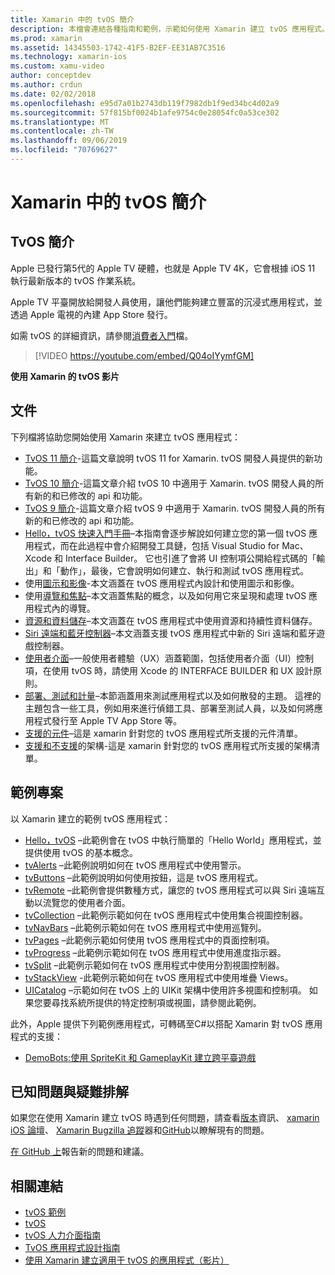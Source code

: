 ```yaml
---
title: Xamarin 中的 tvOS 簡介
description: 本檔會連結各種指南和範例，示範如何使用 Xamarin 建立 tvOS 應用程式。 這些指南會討論各種功能，例如使用者介面開發、資料儲存、圖示等。
ms.prod: xamarin
ms.assetid: 14345503-1742-41F5-B2EF-EE31AB7C3516
ms.technology: xamarin-ios
ms.custom: xamu-video
author: conceptdev
ms.author: crdun
ms.date: 02/02/2018
ms.openlocfilehash: e95d7a01b2743db119f7982db1f9ed34bc4d02a9
ms.sourcegitcommit: 57f815bf0024b1afe9754c0e28054fc0a53ce302
ms.translationtype: MT
ms.contentlocale: zh-TW
ms.lasthandoff: 09/06/2019
ms.locfileid: "70769627"
---
```

# <a name="introduction-to-tvos-in-xamarin"></a>Xamarin 中的 tvOS 簡介

## <a name="introducing-tvos"></a>TvOS 簡介

Apple 已發行第5代的 Apple TV 硬體，也就是 Apple TV 4K，它會根據 iOS 11 執行最新版本的 tvOS 作業系統。

Apple TV 平臺開放給開發人員使用，讓他們能夠建立豐富的沉浸式應用程式，並透過 Apple 電視的內建 App Store 發行。

如需 tvOS 的詳細資訊，請參閱[消費者入門](~/ios/tvos/get-started/index.md)檔。

> [!VIDEO https://youtube.com/embed/Q04oIYymfGM]

**使用 Xamarin 的 tvOS 影片**

## <a name="documentation"></a>文件

下列檔將協助您開始使用 Xamarin 來建立 tvOS 應用程式：

- [TvOS 11 簡介](~/ios/tvos/platform/introduction-to-tvos11.md)-這篇文章說明 tvOS 11 for Xamarin. tvOS 開發人員提供的新功能。
- [TvOS 10 簡介](~/ios/tvos/platform/introduction-to-tvos10/index.md)-這篇文章介紹 tvOS 10 中適用于 Xamarin. tvOS 開發人員的所有新的和已修改的 api 和功能。
- [TvOS 9 簡介](~/ios/tvos/platform/tvos9.md)-這篇文章介紹 tvOS 9 中適用于 Xamarin. tvOS 開發人員的所有新的和已修改的 api 和功能。 
- [Hello，tvOS 快速入門手冊](~/ios/tvos/get-started/hello-tvos.md)–本指南會逐步解說如何建立您的第一個 tvOS 應用程式，而在此過程中會介紹開發工具鏈，包括 Visual Studio for Mac、Xcode 和 Interface Builder。 它也引進了會將 UI 控制項公開給程式碼的「輸出」和「動作」，最後，它會說明如何建立、執行和測試 tvOS 應用程式。
- 使用[圖示和影像](~/ios/tvos/app-fundamentals/icons-images.md)-本文涵蓋在 tvOS 應用程式內設計和使用圖示和影像。
- 使用[導覽和焦點](~/ios/tvos/app-fundamentals/navigation-focus.md)–本文涵蓋焦點的概念，以及如何用它來呈現和處理 tvOS 應用程式內的導覽。
- [資源和資料儲存](~/ios/tvos/app-fundamentals/resources-data-storage.md)–本文涵蓋在 tvOS 應用程式中使用資源和持續性資料儲存。
- [Siri 遠端和藍牙控制器](~/ios/tvos/platform/remote-bluetooth.md)–本文涵蓋支援 tvOS 應用程式中新的 Siri 遠端和藍牙遊戲控制器。
- [使用者介面](~/ios/tvos/user-interface/index.md)–一般使用者體驗（UX）涵蓋範圍，包括使用者介面（UI）控制項，在使用 tvOS 時，請使用 Xcode 的 INTERFACE BUILDER 和 UX 設計原則。
- [部署、測試和計量](~/ios/tvos/deploy-test/index.md)–本節涵蓋用來測試應用程式以及如何散發的主題。 這裡的主題包含一些工具，例如用來進行偵錯工具、部署至測試人員，以及如何將應用程式發行至 Apple TV App Store 等。
- [支援的元件](~/ios/tvos/internals/assemblies.md)–這是 xamarin 針對您的 tvOS 應用程式所支援的元件清單。
- [支援和不支援](~/ios/tvos/internals/frameworks.md)的架構-這是 xamarin 針對您的 tvOS 應用程式所支援的架構清單。

## <a name="sample-projects"></a>範例專案

以 Xamarin 建立的範例 tvOS 應用程式：

- [Hello，tvOS](https://docs.microsoft.com/samples/xamarin/ios-samples/tvos-hello-tvos) –此範例會在 tvOS 中執行簡單的「Hello World」應用程式，並提供使用 tvOS 的基本概念。
- [tvAlerts](https://docs.microsoft.com/samples/xamarin/ios-samples/tvos-tvalerts) –此範例說明如何在 tvOS 應用程式中使用警示。
- [tvButtons](https://docs.microsoft.com/samples/xamarin/ios-samples/tvos-tvbuttons) –此範例說明如何使用按鈕，這是 tvOS 應用程式。
- [tvRemote](https://docs.microsoft.com/samples/xamarin/ios-samples/tvos-tvremote) –此範例會提供數種方式，讓您的 tvOS 應用程式可以與 Siri 遠端互動以流覽您的使用者介面。
- [tvCollection](https://docs.microsoft.com/samples/xamarin/ios-samples/tvos-tvcollection) –此範例示範如何在 tvOS 應用程式中使用集合視圖控制器。
- [tvNavBars](https://docs.microsoft.com/samples/xamarin/ios-samples/tvos-tvnavbars) –此範例示範如何在 tvOS 應用程式中使用巡覽列。
- [tvPages](https://docs.microsoft.com/samples/xamarin/ios-samples/tvos-tvpages) –此範例示範如何使用 tvOS 應用程式中的頁面控制項。
- [tvProgress](https://docs.microsoft.com/samples/xamarin/ios-samples/tvos-tvprogress) –此範例示範如何在 tvOS 應用程式中使用進度指示器。
- [tvSplit](https://docs.microsoft.com/samples/xamarin/ios-samples/tvos-tvsplit) –此範例示範如何在 tvOS 應用程式中使用分割視圖控制器。
- [tvStackView](https://docs.microsoft.com/samples/xamarin/ios-samples/tvos-tvstackview) -此範例示範如何在 tvOS 應用程式中使用堆疊 Views。
- [UICatalog](https://docs.microsoft.com/samples/xamarin/ios-samples/tvos-uicatalog) –示範如何在 tvOS 上的 UIKit 架構中使用許多視圖和控制項。 如果您要尋找系統所提供的特定控制項或視圖，請參閱此範例。

此外，Apple 提供下列範例應用程式，可轉碼至C#以搭配 Xamarin 對 tvOS 應用程式的支援：

- [DemoBots:使用 SpriteKit 和 GameplayKit 建立跨平臺遊戲](https://developer.apple.com/library/prerelease/tvos/samplecode/DemoBots/)

## <a name="known-issues-and-troubleshooting"></a>已知問題與疑難排解

如果您在使用 Xamarin 建立 tvOS 時遇到任何問題，請查看[版本](https://docs.microsoft.com/xamarin/ios/release-notes/)資訊、 [xamarin iOS 論壇](https://forums.xamarin.com/categories/ios)、 [Xamarin Bugzilla 追蹤](https://bugzilla.xamarin.com/query.cgi?product=iOS)器和[GitHub](https://github.com/xamarin/xamarin-macios/issues)以瞭解現有的問題。

[在 GitHub 上](https://github.com/xamarin/xamarin-macios/issues)報告新的問題和建議。

## <a name="related-links"></a>相關連結

- [tvOS 範例](https://docs.microsoft.com/samples/browse/?products=xamarin&term=Xamarin.iOS+tvOS)
- [tvOS](https://developer.apple.com/tvos/)
- [tvOS 人力介面指南](https://developer.apple.com/tvos/human-interface-guidelines/)
- [TvOS 應用程式設計指南](https://developer.apple.com/library/prerelease/tvos/documentation/General/Conceptual/AppleTV_PG/)
- [使用 Xamarin 建立適用于 tvOS 的應用程式（影片）](https://university.xamarin.com/lightninglectures/tvos-with-xamarin)

